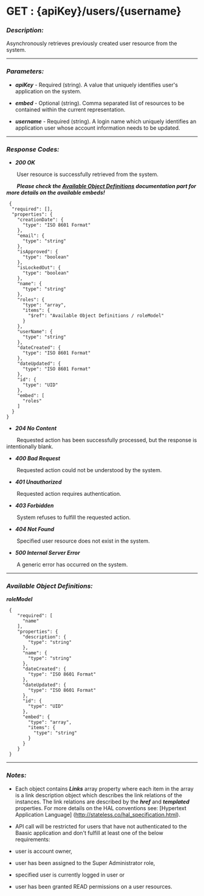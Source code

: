 
# GET : {apiKey}/users/{username} 

### *Description:* 
Asynchronously retrieves previously created user resource from the system. 



* * *
### *Parameters:*


- ***apiKey*** - Required (string). A value that uniquely identifies user&#39;s application on the system. 


- ***embed*** - Optional (string). Comma separated list of resources to be contained within the current representation. 


- ***username*** - Required (string). A login name which uniquely identifies an application user whose account information needs to be updated. 


* * *
### *Response Codes:*


- ***200  OK*** 

&nbsp;&nbsp;&nbsp;&nbsp;&nbsp;&nbsp; User resource is successfully retrieved from the system. 

&nbsp;&nbsp;&nbsp;&nbsp;&nbsp;&nbsp; ***Please check the [Available Object Definitions](#available-object-definitions) documentation part for more details on the available embeds!***

```
 {
  "required": [],
  "properties": {
    "creationDate": {
      "type": "ISO 8601 Format"
    },
    "email": {
      "type": "string"
    },
    "isApproved": {
      "type": "boolean"
    },
    "isLockedOut": {
      "type": "boolean"
    },
    "name": {
      "type": "string"
    },
    "roles": {
      "type": "array",
      "items": {
        "$ref": "Available Object Definitions / roleModel"
      }
    },
    "userName": {
      "type": "string"
    },
    "dateCreated": {
      "type": "ISO 8601 Format"
    },
    "dateUpdated": {
      "type": "ISO 8601 Format"
    },
    "id": {
      "type": "UID"
    },
    "embed": [
      "roles"
    ]
  }
} 

```

- ***204  No Content*** 

&nbsp;&nbsp;&nbsp;&nbsp;&nbsp;&nbsp; Requested action has been successfully processed, but the response is intentionally blank. 


- ***400  Bad Request*** 

&nbsp;&nbsp;&nbsp;&nbsp;&nbsp;&nbsp; Requested action could not be understood by the system. 


- ***401  Unauthorized*** 

&nbsp;&nbsp;&nbsp;&nbsp;&nbsp;&nbsp; Requested action requires authentication. 


- ***403  Forbidden*** 

&nbsp;&nbsp;&nbsp;&nbsp;&nbsp;&nbsp; System refuses to fulfill the requested action. 


- ***404  Not Found*** 

&nbsp;&nbsp;&nbsp;&nbsp;&nbsp;&nbsp; Specified user resource does not exist in the system. 


- ***500  Internal Server Error*** 

&nbsp;&nbsp;&nbsp;&nbsp;&nbsp;&nbsp; A generic error has occurred on the system. 



* * *
### *Available Object Definitions:*

***roleModel***

```
 {
    "required": [
      "name"
    ],
    "properties": {
      "description": {
        "type": "string"
      },
      "name": {
        "type": "string"
      },
      "dateCreated": {
        "type": "ISO 8601 Format"
      },
      "dateUpdated": {
        "type": "ISO 8601 Format"
      },
      "id": {
        "type": "UID"
      },
      "embed": {
        "type": "array",
        "items": {
          "type": "string"
        }
      }
    }
 }
```
* * *
### *Notes:* 
- Each object contains ***Links*** array property where each item in the array is a link description object which describes the link relations of the instances. The link relations are described by the ***href*** and ***templated*** properties. For more details on the HAL conventions see: [Hypertext Application Language] (http://stateless.co/hal_specification.html).

-  API call will be restricted for users that have not authenticated to the Baasic application and don't
  fulfill at least one of the below requirements:
  - user is account owner,
  - user has been assigned to the Super Administrator role,
  - specified user is currently logged in user or
  - user has been granted READ permissions on a user resources. 
